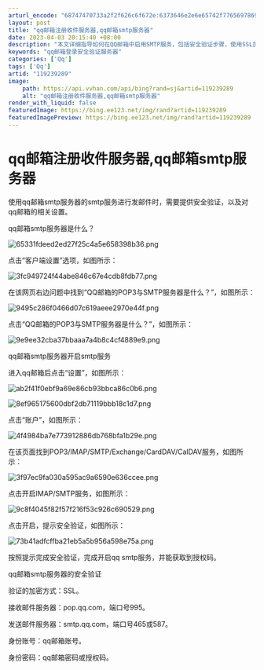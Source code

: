 ```yaml
---
arturl_encode: "68747470733a2f2f626c6f672e:6373646e2e6e65742f77656978696e5f33393735313339312f:61727469636c652f64657461696c732f313139323339323839"
layout: post
title: "qq邮箱注册收件服务器,qq邮箱smtp服务器"
date: 2023-04-03 20:15:40 +08:00
description: "本文详细指导如何在QQ邮箱中启用SMTP服务，包括安全验证步骤，使用SSL加"
keywords: "qq邮箱登录安全验证服务器"
categories: ['Qq']
tags: ['Qq']
artid: "119239289"
image:
    path: https://api.vvhan.com/api/bing?rand=sj&artid=119239289
    alt: "qq邮箱注册收件服务器,qq邮箱smtp服务器"
render_with_liquid: false
featuredImage: https://bing.ee123.net/img/rand?artid=119239289
featuredImagePreview: https://bing.ee123.net/img/rand?artid=119239289
---
```


# qq邮箱注册收件服务器,qq邮箱smtp服务器

使用qq邮箱smtp服务器的smtp服务进行发邮件时，需要提供安全验证，以及对qq邮箱的相关设置。

qq邮箱smtp服务器是什么？

![65331fdeed2ed27f25c4a5e658398b36.png](https://i-blog.csdnimg.cn/blog_migrate/2a1efeb93759b2a21221cbfa857a7e00.jpeg)

点击“客户端设置”选项，如图所示：

![3fc949724f44abe846c67e4cdb8fdb77.png](https://i-blog.csdnimg.cn/blog_migrate/390a8d90bdd15f28f981e9442d7efae9.jpeg)

在该网页右边问题中找到“QQ邮箱的POP3与SMTP服务器是什么？”，如图所示：

![9495c286f0466d07c619aeee2970e44f.png](https://i-blog.csdnimg.cn/blog_migrate/ad55599338e58d6c286d30fd275c3070.jpeg)

点击“QQ邮箱的POP3与SMTP服务器是什么？”，如图所示：

![9e9ee32cba37bbaaa7a4b8c4cf4889e9.png](https://i-blog.csdnimg.cn/blog_migrate/d7e74d4d6a6c7534f1196c89b347bb1d.jpeg)

qq邮箱smtp服务器开启smtp服务

进入qq邮箱后点击“设置”，如图所示：

![ab2f41f0ebf9a69e86cb93bbca86c0b6.png](https://i-blog.csdnimg.cn/blog_migrate/948114d24ca957a8b9af0b1db7af1b19.jpeg)

![8ef965175600dbf2db71119bbb18c1d7.png](https://i-blog.csdnimg.cn/blog_migrate/f80a2b2e8119b5d6368962f20b5462b9.jpeg)

点击“账户”，如图所示：

![4f4984ba7e773912886db768bfa1b29e.png](https://i-blog.csdnimg.cn/blog_migrate/9d196952a092ad8d8c769520f425ad4e.jpeg)

在该页面找到POP3/IMAP/SMTP/Exchange/CardDAV/CalDAV服务，如图所示：

![3f97ec9fa030a595ac9a6590e636ccee.png](https://i-blog.csdnimg.cn/blog_migrate/42d18e440376da0022f822c3190569d9.jpeg)

点击开启IMAP/SMTP服务，如图所示：

![9c8f4045f82f57f216f53c926c690529.png](https://i-blog.csdnimg.cn/blog_migrate/8eeb6fb6eb9a3dd7226eaac5d2693100.jpeg)

点击开启，提示安全验证，如图所示：

![73b41adfcffba21eb5a5b956a598e75a.png](https://i-blog.csdnimg.cn/blog_migrate/cab2e37d1224bc6c205d47ad4bb1647e.jpeg)

按照提示完成安全验证，完成开启qq smtp服务，并能获取到授权码。

qq邮箱smtp服务器的安全验证

验证的加密方式：SSL。

接收邮件服务器：pop.qq.com，端口号995。

发送邮件服务器：smtp.qq.com，端口号465或587。

身份账号：qq邮箱账号。

身份密码：qq邮箱密码或授权码。